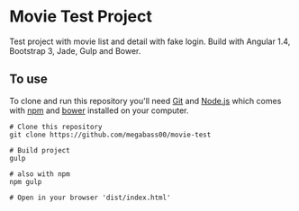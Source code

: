# Movie Test Project

Test project with movie list and detail with fake login. Build with Angular 1.4, Bootstrap 3, Jade, Gulp and Bower.

## To use

To clone and run this repository you'll need [Git](https://git-scm.com) and [Node.js](https://nodejs.org/en/download/) which comes with [npm](http://npmjs.com) and [bower](https://bower.io/) installed on your computer. 
~~~~
# Clone this repository
git clone https://github.com/megabass00/movie-test

# Build project
gulp

# also with npm
npm gulp

# Open in your browser 'dist/index.html'
~~~~

